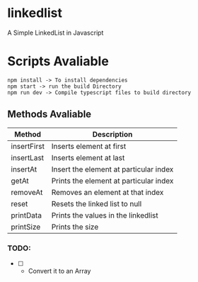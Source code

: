 # linkedlist
A Simple LinkedList in Javascript

# Scripts Avaliable

```
npm install -> To install dependencies
npm start -> run the build Directory
npm run dev -> Compile typescript files to build directory

```

## Methods Avaliable

| Method | Description |
| ----------- | ----------- |
| insertFirst | Inserts element at first |
| insertLast | Inserts element at last |
| insertAt | Insert the element at particular index |
| getAt | Prints the element at particular index |
| removeAt |  Removes an element at that index |
| reset | Resets the linked list  to null |
| printData | Prints the values in the linkedlist |
| printSize | Prints the size |


### TODO: 

- [ ] - Convert it to an Array
